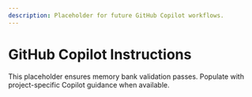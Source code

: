 ```yaml
---
description: Placeholder for future GitHub Copilot workflows.
---
```

# GitHub Copilot Instructions

This placeholder ensures memory bank validation passes. Populate with project-specific Copilot guidance when available.
